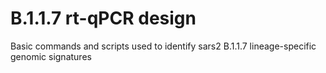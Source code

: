 # B.1.1.7 rt-qPCR design
Basic commands and scripts used to identify sars2 B.1.1.7 lineage-specific genomic signatures 
